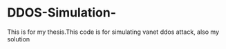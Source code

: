 # DDOS-Simulation-
This is for my thesis.This code is for simulating vanet ddos attack, also my solution 
